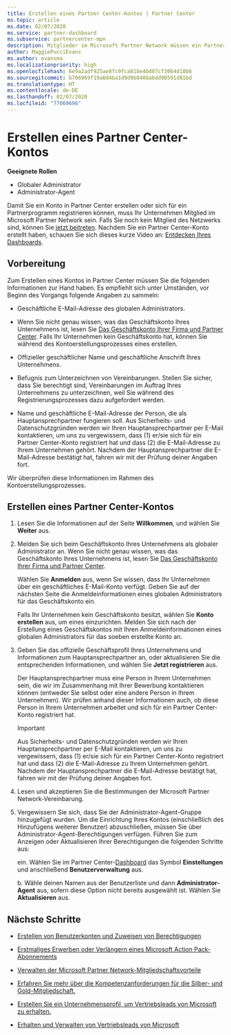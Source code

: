```yaml
---
title: Erstellen eines Partner Center-Kontos | Partner Center
ms.topic: article
ms.date: 02/07/2020
ms.service: partner-dashboard
ms.subservice: partnercenter-mpn
description: Mitglieder im Microsoft Partner Network müssen ein Partner Center-Konto erstellen, um ihre Netzwerkvorteile und Kompetenzen verwalten und ein Geschäftsprofil erstellen zu können.
author: MaggiePucciEvans
ms.author: evansma
ms.localizationpriority: high
ms.openlocfilehash: 6e9a2adf925ae8fc9fca81be4bd87cf3064d18b6
ms.sourcegitcommit: b706969f19a6d4ba1d9d9b8408abdd90591d81bd
ms.translationtype: HT
ms.contentlocale: de-DE
ms.lasthandoff: 02/07/2020
ms.locfileid: "77069696"
---
```

# <a name="create-a-partner-center-account"></a>Erstellen eines Partner Center-Kontos

**Geeignete Rollen**

- Globaler Administrator
- Administrator-Agent

Damit Sie ein Konto in Partner Center erstellen oder sich für ein Partnerprogramm registrieren können, muss Ihr Unternehmen Mitglied im Microsoft Partner Network sein. Falls Sie noch kein Mitglied des Netzwerks sind, können Sie [jetzt beitreten](https://partner.microsoft.com/commercial#). Nachdem Sie ein Partner Center-Konto erstellt haben, schauen Sie sich dieses kurze Video an: [Entdecken Ihres Dashboards](https://vimeo.com/290338211).

## <a name="before-you-begin"></a>Vorbereitung

Zum Erstellen eines Kontos in Partner Center müssen Sie die folgenden Informationen zur Hand haben. Es empfiehlt sich unter Umständen, vor Beginn des Vorgangs folgende Angaben zu sammeln:

-   Geschäftliche E-Mail-Adresse des globalen Administrators.

-   Wenn Sie nicht genau wissen, was das Geschäftskonto Ihres Unternehmens ist, lesen Sie [Das Geschäftskonto Ihrer Firma und Partner Center](azure-active-directory-tenants-and-partner-center.md). Falls Ihr Unternehmen kein Geschäftskonto hat, können Sie während des Kontoerstellungsprozesses eines erstellen. 

-   Offizieller geschäftlicher Name und geschäftliche Anschrift Ihres Unternehmens.  

-   Befugnis zum Unterzeichnen von Vereinbarungen. Stellen Sie sicher, dass Sie berechtigt sind, Vereinbarungen im Auftrag Ihres Unternehmens zu unterzeichnen, weil Sie während des Registrierungsprozesses dazu aufgefordert werden.

-   Name und geschäftliche E-Mail-Adresse der Person, die als Hauptansprechpartner fungieren soll. Aus Sicherheits- und Datenschutzgründen werden wir Ihren Hauptansprechpartner per E-Mail kontaktieren, um uns zu vergewissern, dass (1) er/sie sich für ein Partner Center-Konto registriert hat und dass (2) die E-Mail-Adresse zu Ihrem Unternehmen gehört. Nachdem der Hauptansprechpartner die E-Mail-Adresse bestätigt hat, fahren wir mit der Prüfung deiner Angaben fort.

Wir überprüfen diese Informationen im Rahmen des Kontoerstellungsprozesses. 
 
## <a name="create-a-partner-center-account"></a>Erstellen eines Partner Center-Kontos

1.  Lesen Sie die Informationen auf der Seite **Willkommen**, und wählen Sie **Weiter** aus.

2.  Melden Sie sich beim Geschäftskonto Ihres Unternehmens als globaler Administrator an. Wenn Sie nicht genau wissen, was das Geschäftskonto Ihres Unternehmens ist, lesen Sie [Das Geschäftskonto Ihrer Firma und Partner Center](azure-active-directory-tenants-and-partner-center.md).

    Wählen Sie **Anmelden** aus, wenn Sie wissen, dass Ihr Unternehmen über ein geschäftliches E-Mail-Konto verfügt. Geben Sie auf der nächsten Seite die Anmeldeinformationen eines globalen Administrators für das Geschäftskonto ein. 

    Falls Ihr Unternehmen kein Geschäftskonto besitzt, wählen Sie **Konto erstellen** aus, um eines einzurichten. Melden Sie sich nach der Erstellung eines Geschäftskontos mit Ihren Anmeldeinformationen eines globalen Administrators für das soeben erstellte Konto an.

3.  Geben Sie das offizielle Geschäftsprofil Ihres Unternehmens und Informationen zum Hauptansprechpartner an, oder aktualisieren Sie die entsprechenden Informationen, und wählen Sie **Jetzt registrieren** aus. 

    Der Hauptansprechpartner muss eine Person in Ihrem Unternehmen sein, die wir im Zusammenhang mit Ihrer Bewerbung kontaktieren können (entweder Sie selbst oder eine andere Person in Ihrem Unternehmen). Wir prüfen anhand dieser Informationen auch, ob diese Person in Ihrem Unternehmen arbeitet und sich für ein Partner Center-Konto registriert hat.

    > [!IMPORTANT]  
    > Aus Sicherheits- und Datenschutzgründen werden wir Ihren Hauptansprechpartner per E-Mail kontaktieren, um uns zu vergewissern, dass (1) er/sie sich für ein Partner Center-Konto registriert hat und dass (2) die E-Mail-Adresse zu Ihrem Unternehmen gehört. Nachdem der Hauptansprechpartner die E-Mail-Adresse bestätigt hat, fahren wir mit der Prüfung deiner Angaben fort.

4.  Lesen und akzeptieren Sie die Bestimmungen der Microsoft Partner Network-Vereinbarung. 

5.  Vergewissern Sie sich, dass Sie der Administrator-Agent-Gruppe hinzugefügt wurden. Um die Einrichtung Ihres Kontos (einschließlich des Hinzufügens weiterer Benutzer) abzuschließen, müssen Sie über Administrator-Agent-Berechtigungen verfügen. Führen Sie zum Anzeigen oder Aktualisieren Ihrer Berechtigungen die folgenden Schritte aus:

    ein. Wählen Sie im Partner Center-[Dashboard](https://partner.microsoft.com/dashboard/home**) das Symbol **Einstellungen** und anschließend **Benutzerverwaltung** aus.  

    b. Wähle deinen Namen aus der Benutzerliste und dann **Administrator-Agent** aus, sofern diese Option nicht bereits ausgewählt ist. Wählen Sie **Aktualisieren** aus.  

## <a name="next-steps"></a>Nächste Schritte

-   [Erstellen von Benutzerkonten und Zuweisen von Berechtigungen](create-user-accounts-and-set-permissions.md)

-   [Erstmaliges Erwerben oder Verlängern eines Microsoft Action Pack-Abonnements](mpn-get-action-pack.md)

-   [Verwalten der Microsoft Partner Network-Mitgliedschaftsvorteile](manage-your-partner-network-benefits.md)

-   [Erfahren Sie mehr über die Kompetenzanforderungen für die Silber- und Gold-Mitgliedschaft.](https://partner.microsoft.com/membership/competencies)

-   [Erstellen Sie ein Unternehmensprofil, um Vertriebsleads von Microsoft zu erhalten.](create-a-marketing-profile.md)

-   [Erhalten und Verwalten von Vertriebsleads von Microsoft](responding-to-referrals.md)